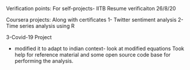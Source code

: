 Verification points: For self-projects- IITB Resume verificaiton 26/8/20


Coursera projects: Along with certificates
1- Twitter sentiment analysis
2- Time series analysis using R



3-Covid-19 Project
- modified it to adapt to indian context- look at modified equations
Took help for reference material and some open source code base for performing the analysis.

